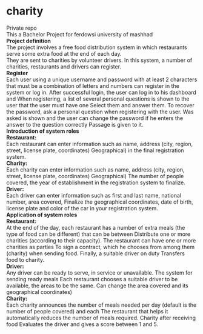 # charity
Private repo</br>
This a Bachelor Project for ferdowsi university of mashhad</br>
<b>Project definition</b></br>
The project involves a free food distribution system in which restaurants serve some extra food at the end of each day.</br>
They are sent to charities by volunteer drivers. In this system, a number of charities, restaurants and drivers can register.</br>
<b>Register</b></br>
Each user using a unique username and password with at least 2 characters that must be a combination of letters and numbers
can register in the system or log in. After successful login, the user can log in to his dashboard and
When registering, a list of several personal questions is shown to the user that the user must have one
Select them and answer them. To recover the password, ask a personal question when registering with the user.
Was asked is shown and the user can change the password if he enters the answer to the question correctly
Passage is given to it.</br>
<b>Introduction of system roles</b></br>
<b>Restaurant:</b></br>
Each restaurant can enter information such as name, address (city, region, street, license plate, coordinates)
Geographical) in the final registration system.</br>
<b>Charity:</b></br>
Each charity can enter information such as name, address (city, region, street, license plate, coordinates)
Geographical) The number of people covered, the year of establishment in the registration system to finalize.</br>
<b>Driver:</b></br>
Each driver can enter information such as first and last name, national number, area covered,
Finalize the geographical coordinates, date of birth, license plate and color of the car in your registration system.</br>
<b>Application of system roles</b></br>
<b>Restaurant:</b></br>
At the end of the day, each restaurant has a number of extra meals (the type of food can be different) that can be between
Distribute one or more charities (according to their capacity). The restaurant can have one or more charities as parties
To sign a contract, which he chooses from among them (charity) when sending food. Finally, a suitable driver on duty
Transfers food to charity.</br>
<b>Driver:</b></br>
Any driver can be ready to serve, in service or unavailable. The system for sending ready meals
Each restaurant chooses a suitable driver to be available, the areas to be the same.
Can change the area covered and its geographical coordinates)</br>
<b>Charity:</b></br>
Each charity announces the number of meals needed per day (default is the number of people covered) and each
The restaurant that helps it automatically reduces the number of meals required. Charity after receiving food
Evaluates the driver and gives a score between 1 and 5.</br>
